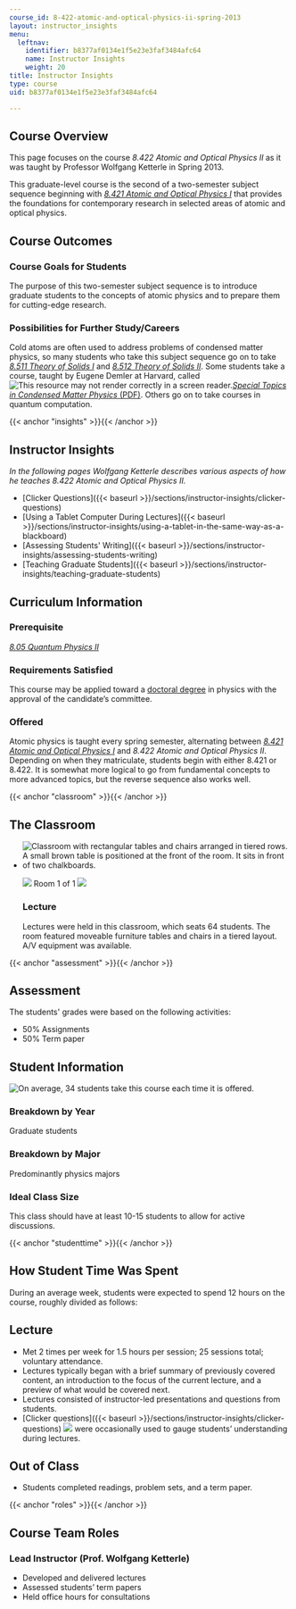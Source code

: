 ```yaml
---
course_id: 8-422-atomic-and-optical-physics-ii-spring-2013
layout: instructor_insights
menu:
  leftnav:
    identifier: b8377af0134e1f5e23e3faf3484afc64
    name: Instructor Insights
    weight: 20
title: Instructor Insights
type: course
uid: b8377af0134e1f5e23e3faf3484afc64

---
```


Course Overview
---------------

This page focuses on the course _8.422 Atomic and Optical Physics II_ as it was taught by Professor Wolfgang Ketterle in Spring 2013.

This graduate-level course is the second of a two-semester subject sequence beginning with [_8.421 Atomic and Optical Physics I_](/courses/8-421-atomic-and-optical-physics-i-spring-2014/) that provides the foundations for contemporary research in selected areas of atomic and optical physics.

Course Outcomes
---------------

### Course Goals for Students

The purpose of this two-semester subject sequence is to introduce graduate students to the concepts of atomic physics and to prepare them for cutting-edge research.

### Possibilities for Further Study/Careers

Cold atoms are often used to address problems of condensed matter physics, so many students who take this subject sequence go on to take [_8.511 Theory of Solids I_](/courses/8-511-theory-of-solids-i-fall-2004/) and [_8.512 Theory of Solids II_](/courses/8-512-theory-of-solids-ii-spring-2009/). Some students take a course, taught by Eugene Demler at Harvard, called ![This resource may not render correctly in a screen reader.](/images/inacessible.gif)[_Special Topics in Condensed Matter Physics_ (PDF)](http://cmt.harvard.edu/demler/TEACHING/p268r_2012.pdf). Others go on to take courses in quantum computation.

{{< anchor "insights" >}}{{< /anchor >}}

Instructor Insights
-------------------

_In the following pages Wolfgang Ketterle describes various aspects of how he teaches _8.422 Atomic and Optical Physics II_._

*   [Clicker Questions]({{< baseurl >}}/sections/instructor-insights/clicker-questions)
*   [Using a Tablet Computer During Lectures]({{< baseurl >}}/sections/instructor-insights/using-a-tablet-in-the-same-way-as-a-blackboard)
*   [Assessing Students' Writing]({{< baseurl >}}/sections/instructor-insights/assessing-students-writing)
*   [Teaching Graduate Students]({{< baseurl >}}/sections/instructor-insights/teaching-graduate-students)

Curriculum Information
----------------------

### Prerequisite

[_8.05 Quantum Physics II_](/courses/8-05-quantum-physics-ii-fall-2013/)

### Requirements Satisfied

This course may be applied toward a [doctoral degree](http://catalog.mit.edu/schools/science/physics/#graduatetext) in physics with the approval of the candidate’s committee.

### Offered

Atomic physics is taught every spring semester, alternating between [_8.421 Atomic and Optical Physics I_](/courses/8-421-atomic-and-optical-physics-i-spring-2014/) and _8.422 Atomic and Optical Physics II_. Depending on when they matriculate, students begin with either 8.421 or 8.422. It is somewhat more logical to go from fundamental concepts to more advanced topics, but the reverse sequence also works well.

{{< anchor "classroom" >}}{{< /anchor >}}

The Classroom
-------------

*   ![Classroom with rectangular tables and chairs arranged in tiered rows. A small brown table is positioned at the front of the room. It sits in front of two chalkboards.](/coursemedia/8-422-atomic-and-optical-physics-ii-spring-2013/117edb381e11b3ebbb60dd7d30866237_8-422_classroom-1.jpg)
    
    ![](/images/educator/classroom_prev_dim.png) Room 1 of 1 ![](/images/educator/classroom_next_dim.png)
    
    ### Lecture
    
    Lectures were held in this classroom, which seats 64 students. The room featured moveable furniture tables and chairs in a tiered layout. A/V equipment was available.
    

{{< anchor "assessment" >}}{{< /anchor >}}

Assessment
----------

The students' grades were based on the following activities:

- 50% Assignments
- 50% Term paper

Student Information
-------------------

![On average, 34 students take this course each time it is offered.](/coursemedia/8-422-atomic-and-optical-physics-ii-spring-2013/1aca20471397fe740b2c91314b4f875e_8-422_stat-students.png)

### Breakdown by Year

Graduate students

### Breakdown by Major

Predominantly physics majors

### Ideal Class Size

This class should have at least 10-15 students to allow for active discussions.

{{< anchor "studenttime" >}}{{< /anchor >}}

How Student Time Was Spent
--------------------------

During an average week, students were expected to spend 12 hours on the course, roughly divided as follows:

Lecture
-------

*   Met 2 times per week for 1.5 hours per session; 25 sessions total; voluntary attendance.
*   Lectures typically began with a brief summary of previously covered content, an introduction to the focus of the current lecture, and a preview of what would be covered next.
*   Lectures consisted of instructor-led presentations and questions from students.
*   [Clicker questions]({{< baseurl >}}/sections/instructor-insights/clicker-questions) ![](/images/educator/icon-question-clickq.png) were occasionally used to gauge students’ understanding during lectures.

Out of Class
------------

*   Students completed readings, problem sets, and a term paper.

{{< anchor "roles" >}}{{< /anchor >}}

Course Team Roles
-----------------

### Lead Instructor (Prof. Wolfgang Ketterle)

*   Developed and delivered lectures
*   Assessed students’ term papers
*   Held office hours for consultations